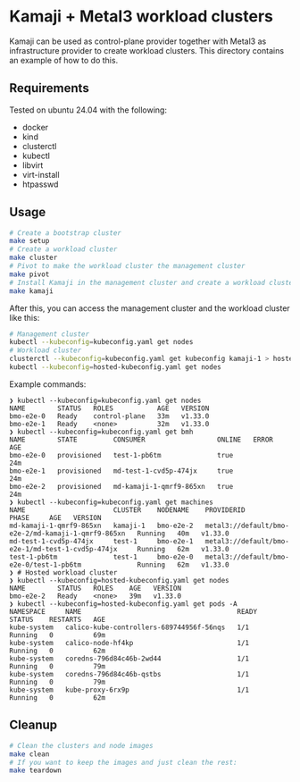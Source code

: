 # Kamaji + Metal3 workload clusters

Kamaji can be used as control-plane provider together with Metal3 as infrastructure provider to create workload clusters.
This directory contains an example of how to do this.

## Requirements

Tested on ubuntu 24.04 with the following:

- docker
- kind
- clusterctl
- kubectl
- libvirt
- virt-install
- htpasswd

## Usage

```bash
# Create a bootstrap cluster
make setup
# Create a workload cluster
make cluster
# Pivot to make the workload cluster the management cluster
make pivot
# Install Kamaji in the management cluster and create a workload cluster
make kamaji
```

After this, you can access the management cluster and the workload cluster like this:

```bash
# Management cluster
kubectl --kubeconfig=kubeconfig.yaml get nodes
# Workload cluster
clusterctl --kubeconfig=kubeconfig.yaml get kubeconfig kamaji-1 > hosted-kubeconfig.yaml
kubectl --kubeconfig=hosted-kubeconfig.yaml get nodes
```

Example commands:

```console
❯ kubectl --kubeconfig=kubeconfig.yaml get nodes
NAME        STATUS   ROLES           AGE   VERSION
bmo-e2e-0   Ready    control-plane   33m   v1.33.0
bmo-e2e-1   Ready    <none>          32m   v1.33.0
❯ kubectl --kubeconfig=kubeconfig.yaml get bmh
NAME        STATE         CONSUMER                  ONLINE   ERROR   AGE
bmo-e2e-0   provisioned   test-1-pb6tm              true             24m
bmo-e2e-1   provisioned   md-test-1-cvd5p-474jx     true             24m
bmo-e2e-2   provisioned   md-kamaji-1-qmrf9-865xn   true             24m
❯ kubectl --kubeconfig=kubeconfig.yaml get machines
NAME                      CLUSTER    NODENAME    PROVIDERID                                           PHASE     AGE   VERSION
md-kamaji-1-qmrf9-865xn   kamaji-1   bmo-e2e-2   metal3://default/bmo-e2e-2/md-kamaji-1-qmrf9-865xn   Running   40m   v1.33.0
md-test-1-cvd5p-474jx     test-1     bmo-e2e-1   metal3://default/bmo-e2e-1/md-test-1-cvd5p-474jx     Running   62m   v1.33.0
test-1-pb6tm              test-1     bmo-e2e-0   metal3://default/bmo-e2e-0/test-1-pb6tm              Running   62m   v1.33.0
❯ # Hosted workload cluster
❯ kubectl --kubeconfig=hosted-kubeconfig.yaml get nodes
NAME        STATUS   ROLES    AGE   VERSION
bmo-e2e-2   Ready    <none>   39m   v1.33.0
❯ kubectl --kubeconfig=hosted-kubeconfig.yaml get pods -A
NAMESPACE     NAME                                       READY   STATUS    RESTARTS   AGE
kube-system   calico-kube-controllers-689744956f-56nqs   1/1     Running   0          69m
kube-system   calico-node-hf4kp                          1/1     Running   0          62m
kube-system   coredns-796d84c46b-2wd44                   1/1     Running   0          79m
kube-system   coredns-796d84c46b-qstbs                   1/1     Running   0          79m
kube-system   kube-proxy-6rx9p                           1/1     Running   0          62m
```

## Cleanup

```bash
# Clean the clusters and node images
make clean
# If you want to keep the images and just clean the rest:
make teardown
```
